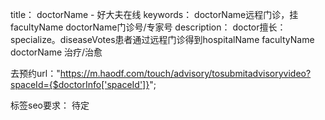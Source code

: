 title： doctorName - 好大夫在线
keywords： doctorName远程门诊，挂facultyName doctorName门诊号/专家号
description： doctor擅长：specialize。diseaseVotes患者通过远程门诊得到hospitalName facultyName doctorName 治疗/治愈

去预约url："https://m.haodf.com/touch/advisory/tosubmitadvisoryvideo?spaceId={$doctorInfo['spaceId']}";

标签seo要求： 待定